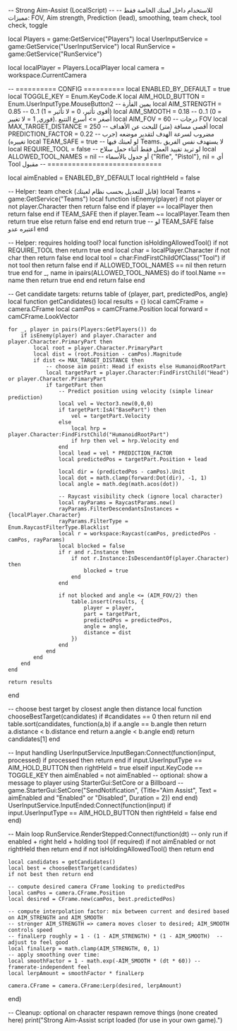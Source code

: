 -- Strong Aim-Assist (LocalScript)
-- للاستخدام داخل لعبتك الخاصة فقط
-- مميزات: FOV, Aim strength, Prediction (lead), smoothing, team check, tool check, toggle

local Players = game:GetService("Players")
local UserInputService = game:GetService("UserInputService")
local RunService = game:GetService("RunService")

local localPlayer = Players.LocalPlayer
local camera = workspace.CurrentCamera

-- ========== CONFIG ==========
local ENABLED_BY_DEFAULT = true
local TOGGLE_KEY = Enum.KeyCode.K
local AIM_HOLD_BUTTON = Enum.UserInputType.MouseButton2 -- يمين الفأرة
local AIM_STRENGTH = 0.85      -- 0..1  (1 = أقوى تأثير، 0 = لا تأثير)
local AIM_SMOOTH = 0.18        -- 0..1  (0 = فوري, 1 = لا تغيير). أصغر => أسرع التتبع
local AIM_FOV = 60             -- درجات FOV
local MAX_TARGET_DISTANCE = 250 -- أقصى مسافة (متر) للبحث عن الأهداف
local PREDICTION_FACTOR = 0.22 -- مضروب لسرعة الهدف لتقدير موضعه (جرب تغييره)
local TEAM_SAFE = true         -- لو لعبتك فيها Teams، لا يستهدف نفس الفريق
local REQUIRE_TOOL = false     -- لو تريد تقييد العمل فقط أثناء حمل سلاح
local ALLOWED_TOOL_NAMES = nil -- أو جدول بالأسماء {"Rifle", "Pistol"}, nil = أي Tool مقبول
-- ============================

local aimEnabled = ENABLED_BY_DEFAULT
local rightHeld = false

-- Helper: team check (قابل للتعديل بحسب نظام لعبتك)
local Teams = game:GetService("Teams")
local function isEnemy(player)
    if not player or not player.Character then return false end
    if player == localPlayer then return false end
    if TEAM_SAFE then
        if player.Team ~= localPlayer.Team then
            return true
        else
            return false
        end
    end
    return true -- لو TEAM_SAFE false اعتبره عدو
end

-- Helper: requires holding tool?
local function isHoldingAllowedTool()
    if not REQUIRE_TOOL then return true end
    local char = localPlayer.Character
    if not char then return false end
    local tool = char:FindFirstChildOfClass("Tool")
    if not tool then return false end
    if ALLOWED_TOOL_NAMES == nil then return true end
    for _, name in ipairs(ALLOWED_TOOL_NAMES) do
        if tool.Name == name then return true end
    end
    return false
end

-- Get candidate targets: returns table of {player, part, predictedPos, angle}
local function getCandidates()
    local results = {}
    local camCFrame = camera.CFrame
    local camPos = camCFrame.Position
    local forward = camCFrame.LookVector

    for _, player in pairs(Players:GetPlayers()) do
        if isEnemy(player) and player.Character and player.Character.PrimaryPart then
            local root = player.Character.PrimaryPart
            local dist = (root.Position - camPos).Magnitude
            if dist <= MAX_TARGET_DISTANCE then
                -- choose aim point: Head if exists else HumanoidRootPart
                local targetPart = player.Character:FindFirstChild("Head") or player.Character.PrimaryPart
                if targetPart then
                    -- Predict position using velocity (simple linear prediction)
                    local vel = Vector3.new(0,0,0)
                    if targetPart:IsA("BasePart") then
                        vel = targetPart.Velocity
                    else
                        local hrp = player.Character:FindFirstChild("HumanoidRootPart")
                        if hrp then vel = hrp.Velocity end
                    end
                    local lead = vel * PREDICTION_FACTOR
                    local predictedPos = targetPart.Position + lead

                    local dir = (predictedPos - camPos).Unit
                    local dot = math.clamp(forward:Dot(dir), -1, 1)
                    local angle = math.deg(math.acos(dot))

                    -- Raycast visibility check (ignore local character)
                    local rayParams = RaycastParams.new()
                    rayParams.FilterDescendantsInstances = {localPlayer.Character}
                    rayParams.FilterType = Enum.RaycastFilterType.Blacklist
                    local r = workspace:Raycast(camPos, predictedPos - camPos, rayParams)
                    local blocked = false
                    if r and r.Instance then
                        if not r.Instance:IsDescendantOf(player.Character) then
                            blocked = true
                        end
                    end

                    if not blocked and angle <= (AIM_FOV/2) then
                        table.insert(results, {
                            player = player,
                            part = targetPart,
                            predictedPos = predictedPos,
                            angle = angle,
                            distance = dist
                        })
                    end
                end
            end
        end
    end

    return results
end

-- choose best target by closest angle then distance
local function chooseBestTarget(candidates)
    if #candidates == 0 then return nil end
    table.sort(candidates, function(a,b)
        if a.angle == b.angle then
            return a.distance < b.distance
        end
        return a.angle < b.angle
    end)
    return candidates[1]
end

-- Input handling
UserInputService.InputBegan:Connect(function(input, processed)
    if processed then return end
    if input.UserInputType == AIM_HOLD_BUTTON then
        rightHeld = true
    elseif input.KeyCode == TOGGLE_KEY then
        aimEnabled = not aimEnabled
        -- optional: show a message to player using StarterGui:SetCore or a Billboard
        -- game.StarterGui:SetCore("SendNotification", {Title="Aim Assist", Text = aimEnabled and "Enabled" or "Disabled", Duration = 2})
    end
end)
UserInputService.InputEnded:Connect(function(input)
    if input.UserInputType == AIM_HOLD_BUTTON then
        rightHeld = false
    end
end)

-- Main loop
RunService.RenderStepped:Connect(function(dt)
    -- only run if enabled + right held + holding tool (if required)
    if not aimEnabled or not rightHeld then return end
    if not isHoldingAllowedTool() then return end

    local candidates = getCandidates()
    local best = chooseBestTarget(candidates)
    if not best then return end

    -- compute desired camera CFrame looking to predictedPos
    local camPos = camera.CFrame.Position
    local desired = CFrame.new(camPos, best.predictedPos)

    -- compute interpolation factor: mix between current and desired based on AIM_STRENGTH and AIM_SMOOTH
    -- stronger AIM_STRENGTH => camera moves closer to desired; AIM_SMOOTH controls speed
    -- finalLerp roughly = 1 - (1 - AIM_STRENGTH) * (1 - AIM_SMOOTH)  -- adjust to feel good
    local finalLerp = math.clamp(AIM_STRENGTH, 0, 1)
    -- apply smoothing over time:
    local smoothFactor = 1 - math.exp(-AIM_SMOOTH * (dt * 60)) -- framerate-independent feel
    local lerpAmount = smoothFactor * finalLerp

    camera.CFrame = camera.CFrame:Lerp(desired, lerpAmount)
end)

-- Cleanup: optional on character respawn remove things (none created here)
print("Strong Aim-Assist script loaded (for use in your own game).")
